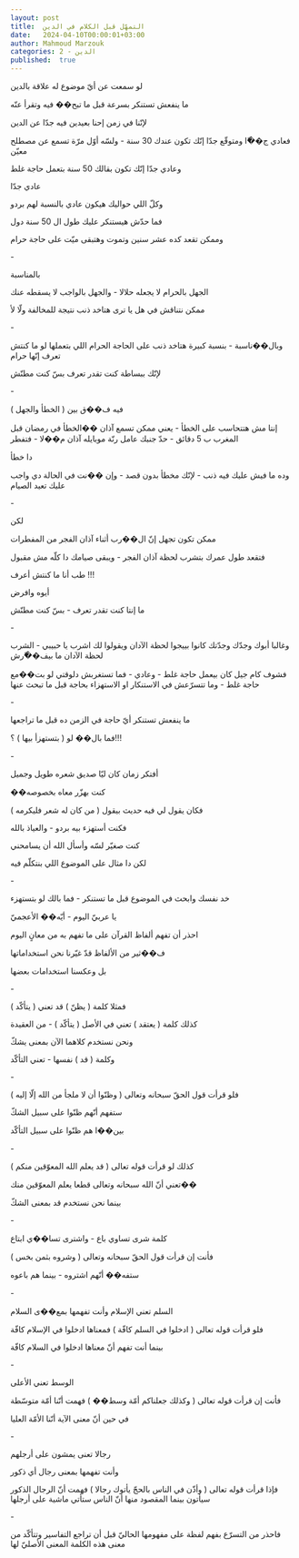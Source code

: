 ```yaml
---
layout: post
title:  التمهّل قبل الكلام في الدين
date:   2024-04-10T00:00:01+03:00
author: Mahmoud Marzouk
categories: 2 - الدين
published:  true
---
```

لو سمعت عن أيّ موضوع له علاقة بالدين

ما ينفعش تستنكر بسرعة قبل ما تبح�� فيه وتقرأ عنّه

لإنّنا في زمن إحنا بعيدين فيه جدّا عن الدين

فعادي ج��ّا ومتوقّع جدّا إنّك تكون عندك 30 سنة - ولسّه أوّل مرّة تسمع عن مصطلح
معيّن

وعادي جدّا إنّك تكون بقالك 50 سنة بتعمل حاجة غلط

عادي جدّا

وكلّ اللي حواليك هيكون عادي بالنسبة لهم بردو

فما حدّش هيستنكر عليك طول ال 50 سنة دول

وممكن تقعد كده عشر سنين وتموت وهتبقى ميّت على حاجة حرام

\-

بالمناسبة

الجهل بالحرام لا يجعله حلالا - والجهل بالواجب لا يسقطه عنك

ممكن نتناقش في هل يا ترى هتاخد ذنب نتيجة للمخالفة ولّا لأ

\-

وبال��ناسبة - بنسبة كبيرة هتاخد ذنب على الحاجة الحرام اللي بتعملها لو ما
كنتش تعرف إنّها حرام

لإنّك ببساطة كنت تقدر تعرف بسّ كنت مطنّش

\-

فيه ف��ق بين ( الخطأ والجهل )

إنتا مش هتتحاسب على الخطأ - يعني ممكن تسمع آذان ��الخطأ في رمضان قبل
المغرب ب 5 دقائق - حدّ جنبك عامل رنّة موبايله آذان م��لا -
فتفطر

دا خطأ

وده ما فيش عليك فيه ذنب - لإنّك مخطأ بدون قصد - وإن ��نت في الحالة دي
واجب عليك تعيد الصيام

\-

لكن

ممكن تكون تجهل إنّ ال��رب أثناء آذان الفجر من المفطرات

فتقعد طول عمرك بتشرب لحظة آذان الفجر - ويبقى صيامك دا كلّه مش
مقبول

طب أنا ما كنتش أعرف !!!

أيوه وافرض

ما إنتا كنت تقدر تعرف - بسّ كنت مطنّش

\-

وغالبا أبوك وجدّك وجدّتك كانوا بييجوا لحظة الآدان ويقولوا لك اشرب يا
حبيبي - الشرب لحظة الآدان ما بيف��ّرش

فشوف كام جيل كان بيعمل حاجة غلط - وعادي - فما تستغربش دلوقتي لو بت��مع
حاجة غلط - وما تتسرّعش في الاستنكار او الاستهزاء بحاجة قبل ما تبحث
عنها

\-

ما ينفعش تستنكر أيّ حاجة في الزمن ده قبل ما تراجعها

فما بال�� لو ( بتستهزأ بيها ) ؟!!!

\-

أفتكر زمان كان ليّا صديق شعره طويل وجميل

��كنت بهزّر معاه بخصوصه

فكان يقول لي فيه حديث بيقول ( من كان له شعر فليكرمه )

فكنت أستهزء بيه بردو - والعياذ بالله

كنت صغيّر لسّه وأسأل الله أن يسامحني

لكن دا مثال على الموضوع اللي بنتكلّم فيه

\-

خد نفسك وابحث في الموضوع قبل ما تستنكر - فما بالك لو
بتستهزء

يا عربيّ اليوم - أيّه�� الأعجميّ

احذر أن تفهم ألفاظ القرآن على ما تفهم به من معانٍ اليوم

ف��ثير من الألفاظ قدّ غيّرنا نحن استخداماتها

بل وعكسنا استخدامات بعضها

\-

فمثلا كلمة ( يظنّ ) قد تعني ( يتأكّد )

كذلك كلمة ( يعتقد ) تعني في الأصل ( يتأكّد ) - من العقيدة

ونحن نستخدم كلاهما الآن بمعنى يشكّ

وكلمة ( قد ) نفسها - تعني التأكّد

\-

فلو قرأت قول الحقّ سبحانه وتعالى ( وظنّوا أن لا ملجأ من الله إلّا
إليه )

ستفهم أنّهم ظنّوا على سبيل الشكّ

بين��ا هم ظنّوا على سبيل التأكّد

\-

كذلك لو قرأت قوله تعالى ( قد يعلم الله المعوّقين منكم )

تعني أنّ الله سبحانه وتعالى قطعا يعلم المعوّقين منك��

بينما نحن نستخدم قد بمعنى الشكّ

\-

كلمة شرى تساوي باع - واشترى تسا��ي ابتاع

فأنت إن قرأت قول الحقّ سبحانه وتعالى ( وشروه بثمن بخس )

ستفه�� أنّهم اشتروه - بينما هم باعوه

\-

السلم تعني الإسلام وأنت تفهمها بمع��ى السلام

فلو قرأت قوله تعالى ( ادخلوا في السلم كافّة ) فمعناها ادخلوا في الإسلام
كافّة

بينما أنت تفهم أنّ معناها ادخلوا في السلام كافّة

\-

الوسط تعني الأعلى

فأنت إن قرأت قوله تعالى ( وكذلك جعلناكم أمّة وسط�� ) فهمت أنّنا أمّة
متوسّطة

في حين أنّ معنى الآية أنّنا الأمّة العليا

\-

رجالا تعنى يمشون على أرجلهم

وأنت تفهمها بمعنى رجال أي ذكور

فإذا قرأت قوله تعالى ( وأذّن في الناس بالحجّ يأتوك رجالا ) فهمت أنّ الرجال
الذكور سيأتون بينما المقصود منها أنّ الناس ستأتي ماشية على
أرجلها

\-

فاحذر من التسرّع بفهم لفظة على مفهومها الحاليّ قبل أن تراجع التفاسير
وتتأكّد من معنى هذه الكلمة المعنى الأصليّ لها
